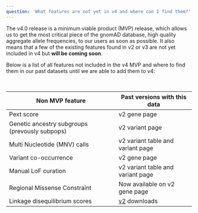 ```yaml
---
question: 'What features are not yet in v4 and where can I find them?'
---
```


The v4.0 release is a minimum viable product (MVP) release, which allows us to get the most critical piece of the gnomAD database, high quality aggregate allele frequencies, to our users as soon as possible. It also means that a few of the existing features found in v2 or v3 are not yet included in v4 but **will be coming soon**.

Below is a list of all features not included in the v4 MVP and where to find them in our past datasets until we are able to add them to v4:

<br />

| Non MVP feature                                | Past versions with this data                          |
| ---------------------------------------------- | ----------------------------------------------------- |
| Pext score                                     | v2 gene page                                          |
| Genetic ancestry subgroups (prevously subpops) | v2 variant page                                       |
| Multi Nucleotide (MNV) calls                   | v2 variant table and variant page                     |
| Variant co-occurrence                          | v2 gene page                                          |
| Manual LoF curation                            | v2 variant table and variant page                     |
| Regional Missense Constraint                   | Now available on v2 gene page                         |
| Linkage disequilibrium scores                  | [v2](/downloads/#v2-linkage-disequilibrium) downloads |
